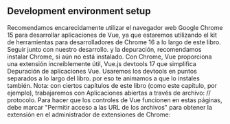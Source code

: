 ## Development environment setup

Recomendamos encarecidamente utilizar el navegador web Google Chrome 15 para desarrollar aplicaciones de Vue, ya que estaremos
utilizando el kit de herramientas para desarrolladores de Chrome 16 a lo largo de este libro. Seguir junto con nuestro desarrollo.
y la depuración, recomendamos instalar Chrome, si aún no está instalado.
Con Chrome, Vue proporciona una extensión increíblemente útil, Vue.js devtools 17 que simplifica
Depuración de aplicaciones Vue. Usaremos los devtools en puntos separados a lo largo del libro.
por eso te animamos a que lo instales también.
Nota: con ciertos capítulos de este libro (como este capítulo, por ejemplo), trabajaremos con
Aplicaciones abiertas a través de archivo: // protocolo. Para hacer que los controles de Vue funcionen en estas páginas,
debe marcar "Permitir acceso a las URL de los archivos" para obtener la extensión en el administrador de extensiones de Chrome: